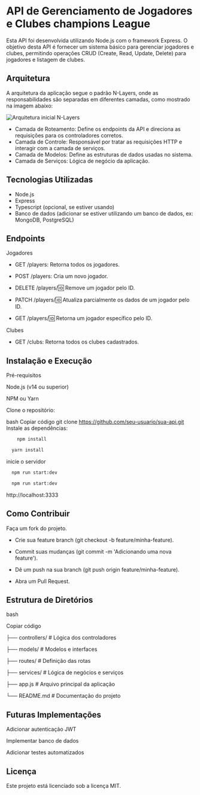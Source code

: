 
# API de Gerenciamento de Jogadores e Clubes champions League

Esta API foi desenvolvida utilizando Node.js com o framework Express. O objetivo desta API é fornecer um sistema básico para gerenciar jogadores e clubes, permitindo operações CRUD (Create, Read, Update, Delete) para jogadores e listagem de clubes.


## Arquitetura

A arquitetura da aplicação segue o padrão N-Layers, onde as responsabilidades são separadas em diferentes camadas, como mostrado na imagem abaixo:

![Arquitetura inicial N-Layers](https://i.ibb.co/n6SpTKz/arquitetura-projetos.png)
- Camada de Roteamento: Define os endpoints da API e direciona as requisições para os controladores corretos.
- Camada de Controle: Responsável por tratar as requisições HTTP e interagir com a camada de serviços.
- Camada de Modelos: Define as estruturas de dados usadas no sistema.
- Camada de Serviços: Lógica de negócio da aplicação.
## Tecnologias Utilizadas

- Node.js
- Express
- Typescript (opcional, se estiver usando)
- Banco de dados (adicionar se estiver utilizando um banco de dados, ex: MongoDB, PostgreSQL)

## Endpoints 

Jogadores

- GET /players: Retorna todos os jogadores.

- POST /players: Cria um novo jogador.

- DELETE /players/:id: Remove um jogador pelo ID.

- PATCH /players/:id: Atualiza parcialmente os dados de um jogador pelo ID.

- GET /players/:id: Retorna um jogador específico pelo ID.

Clubes

- GET /clubs: Retorna todos os clubes cadastrados.

## Instalação e Execução

Pré-requisitos

Node.js (v14 ou superior)

NPM ou Yarn

Clone o repositório:

bash
Copiar código
git clone https://github.com/seu-usuario/sua-api.git
Instale as dependências:

```bash
    npm install
```

```bash
  yarn install
```

inicie o servidor

```bash
  npm run start:dev
```

```bash
  npm run start:dev
```

http://localhost:3333

## Como Contribuir

Faça um fork do projeto.

- Crie sua feature branch (git checkout -b feature/minha-feature).

- Commit suas mudanças (git commit -m 'Adicionando uma nova feature').

- Dê um push na sua branch (git push origin feature/minha-feature).

- Abra um Pull Request.

## Estrutura de Diretórios

bash

Copiar código

├── controllers/          # Lógica dos controladores

├── models/               # Modelos e interfaces

├── routes/               # Definição das rotas

├── services/             # Lógica de negócios e serviços

├── app.js                # Arquivo principal da aplicação

└── README.md             # Documentação do projeto

## Futuras Implementações

 Adicionar autenticação JWT

 Implementar banco de dados

 Adicionar testes automatizados

## Licença

Este projeto está licenciado sob a licença MIT.
